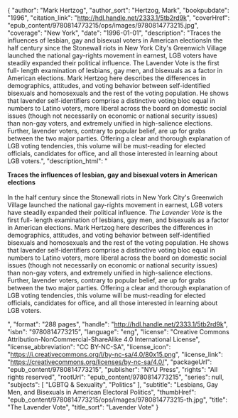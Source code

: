 {
  "author": "Mark Hertzog",
  "author_sort": "Hertzog, Mark",
  "bookpubdate": "1996",
  "citation_link": "http://hdl.handle.net/2333.1/5tb2rd9k",
  "coverHref": "epub_content/9780814773215/ops/images/9780814773215.jpg",
  "coverage": "New York",
  "date": "1996-01-01",
  "description": "Traces the influences of lesbian, gay and bisexual voters in American electionsIn the half century since the Stonewall riots in New York City's Greenwich Village launched the national gay-rights movement in earnest, LGB voters have steadily expanded their political influence. The Lavender Vote is the first full- length examination of lesbians, gay men, and bisexuals as a factor in American elections. Mark Hertzog here describes the differences in demographics, attitudes, and voting behavior between self-identified bisexuals and homosexuals and the rest of the voting population. He shows that lavender self-identifiers comprise a distinctive voting bloc equal in numbers to Latino voters, more liberal across the board on domestic social issues (though not necessarily on economic or national security issues) than non-gay voters, and extremely unified in high-salience elections. Further, lavender voters, contrary to popular belief, are up for grabs between the two major parties. Offering a clear and thorough explanation of LGB voting tendencies, this volume will be must-reading for elected officials, candidates for office, and all those interested in learning about LGB voters.",
  "description_html": "<p><b>Traces the influences of lesbian, gay and bisexual voters in American elections</b><br><br>In the half century since the Stonewall riots in New York City's Greenwich Village launched the national gay-rights movement in earnest, LGB voters have steadily expanded their political influence. <i>The Lavender Vote</i> is the first full- length examination of lesbians, gay men, and bisexuals as a factor in American elections. Mark Hertzog here describes the differences in demographics, attitudes, and voting behavior between self-identified bisexuals and homosexuals and the rest of the voting population. He shows that lavender self-identifiers comprise a distinctive voting bloc equal in numbers to Latino voters, more liberal across the board on domestic social issues (though not necessarily on economic or national security issues) than non-gay voters, and extremely unified in high-salience elections. Further, lavender voters, contrary to popular belief, are up for grabs between the two major parties. Offering a clear and thorough explanation of LGB voting tendencies, this volume will be must-reading for elected officials, candidates for office, and all those interested in learning about LGB voters.</p>",
  "format": "288 pages",
  "handle": "http://hdl.handle.net/2333.1/5tb2rd9k",
  "isbn": "9780814773215",
  "language": "eng",
  "license": "Creative Commons Attribution-NonCommercial-ShareAlike 4.0 International License",
  "license_abbreviation": "CC BY-NC-SA",
  "license_icon": "https://i.creativecommons.org/l/by-nc-sa/4.0/80x15.png",
  "license_link": "https://creativecommons.org/licenses/by-nc-sa/4.0/",
  "packageUrl": "epub_content/9780814773215",
  "publisher": "NYU Press",
  "rights": "All rights reserved",
  "rootUrl": "epub_content/9780814773215",
  "series": null,
  "subjects": [
    "LGBTQ & Sexuality",
    "Politics"
  ],
  "subtitle": "Lesbians, Gay Men, and Bisexuals in American Electoral Politics",
  "thumbHref": "epub_content/9780814773215/ops/images/9780814773215-th.jpg",
  "title": "The Lavender Vote",
  "title_sort": "Lavender Vote"
}

